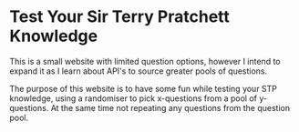 # Test Your Sir Terry Pratchett Knowledge

This is a small website with limited question options, however I intend to expand it as I learn about API's to source greater pools of questions.

The purpose of this website is to have some fun while testing your STP knowledge, using a randomiser to pick x-questions from a pool of y-questions.  At the same time not repeating any questions from the question pool.